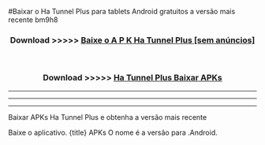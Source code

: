 #Baixar o Ha Tunnel Plus   para tablets Android gratuitos a versão mais recente bm9h8


<div align="center">
<h3>Download >>>>> <a href="https://pt-web.web.app/?pt= Ha Tunnel Plus ">Baixe o A P K Ha Tunnel Plus  [sem anúncios]</a></h3><br>

<h3>Download >>>>> <a href="https://pt-web.web.app/?pt= Ha Tunnel Plus ">Ha Tunnel Plus  Baixar APKs</a></h3>
</div>

----------------------------------------------------------

----------------------------------------------------------

----------------------------------------------------------

Baixar APKs Ha Tunnel Plus  e obtenha a versão mais recente

Baixe o aplicativo. {title} APKs O nome é a versão para .Android.


